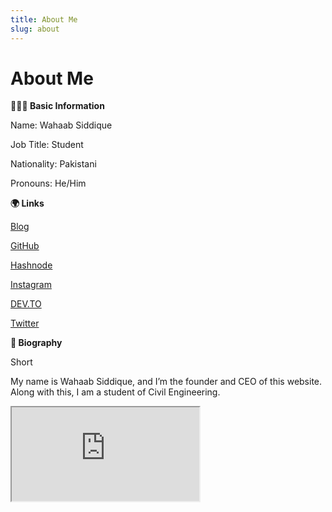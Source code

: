 ```yaml
---
title: About Me
slug: about
---
```

<!--StartFragment-->

# About Me

**👨🏾‍💻 Basic Information**

Name: Wahaab Siddique

Job Title: Student

Nationality: Pakistani

Pronouns: He/Him

**🌍 Links**

[Blog](https://wahaabsiddique.com/)

[GitHub](https://github.com/wahaab11)

[Hashnode](https://hashnode.com/@WahaabSiddique)

[Instagram](https://instagram.com/wahaabsiddique)

[DEV.TO](https://dev.to/wahaabsiddique)

[Twitter](https://twitter.com/wahaabsiddique)

**📘 Biography**

Short

My name is Wahaab Siddique, and I’m the founder and CEO of this website. Along with this, I am a student of Civil Engineering.

<!--EndFragment-->





<!--StartFragment-->

<iframe src=https://www.researchgate.net/plugins/institution?stats=true&faces=true&publications=true&height=600&width=300&theme=light&type=institution&installationId=5f214d6b2b332e49c010c2da />



<!--EndFragment-->
